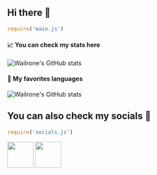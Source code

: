 ## Hi there 👋
```js
require('main.js')
```
#### 📈 You can check my stats here
![Wailrone's GitHub stats](https://github-readme-stats.vercel.app/api?username=Wailrone&show_icons=true&theme=dark)

#### 🤩 My favorites languages
![Wailrone's GitHub stats](https://github-readme-stats.vercel.app/api/top-langs/?username=Wailrone&layout=compact&theme=dark)

#### 

## You can also check my socials 🐲
```js
require('socials.js')
```
<a href="https://discord.com/users/393378313663676427"><img src="https://i.imgur.com/2p6wEQu.png" height="60px"></a>
<a href="https://wailrone.com"><img src="https://i.imgur.com/YHFY4iI.png" height="60px"></a>
